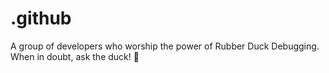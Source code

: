 # .github
A group of developers who worship the power of Rubber Duck Debugging. When in doubt, ask the duck! 🦆
